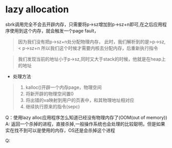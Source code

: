 # lazy allocation
sbrk调用完全不会去开辟内存，只需要将p->sz增加到p->sz+n即可,在之后应用程序使用到这个内存，就会触发一个page fault，
>因为我们没有把p->sz+n处分配物理内存，
>此时，我们解析到的是>p->sz,< p->sz+n
>所以我们这个时候才需要内核去分配内存，后重新执行指令

>我们发现当前的地址小于p->sz,同时又大于stack的时候，他就是在heap上的地址
 
* 处理方法
>1. kalloc()开辟一个内存page，物理空间
>2. 将新开辟的物理空间置0
>3. 将出错的va映射到用户的页表中，和其物理地址相对应
>4. 继续执行原来的指令(sepc)

Q：使用lazy alloc应用程序怎么知道已经没有物理内存了(OOM(out of memory))
A: 返回一个杀掉的进程，直接杀掉,一般操作系统也会处理的比较聪明，但是如果实在找不到可以是使用的内存，OS还是会杀掉这个进程

Q: 


